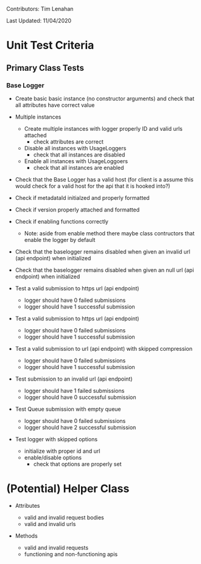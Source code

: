 Contributors: Tim Lenahan

Last Updated: 11/04/2020
# Unit Test Criteria
 
## Primary Class Tests

### Base Logger
- Create basic basic instance (no constructor arguments) and check that all attributes have correct value

- Multiple instances
    - Create multiple instances with logger properly ID and valid urls attached
        - check attributes are correct
    - Disable all instances with UsageLoggers
        - check that all instances are disabled
    - Enable all instances with UsageLoggoers
        - check that all instances are enabled

- Check that the Base Logger has a valid host (for client is a assume this would check for a valid host for the api that it is hooked into?)

- Check if metadataId initialzed and properly formatted

- Check if version properly attached and formatted 

- Check if enabling functions correctly
    - Note: aside from enable method there maybe class contructors that enable the logger by default

- Check that the baselogger remains disabled when given an invalid url (api endpoint) when initialized

- Check that the baselogger remains disabled when given an null url (api endpoint) when initialized

- Test a valid submission to https url (api endpoint)
    - logger should have 0 failed submissions
    - logger should have 1 successful submission

- Test a valid submission to https url (api endpoint)
    - logger should have 0 failed submissions
    - logger should have 1 successful submission

- Test a valid submission to url (api endpoint) with skipped compression
    - logger should have 0 failed submissions
    - logger should have 1 successful submission

- Test submission to an invalid url (api endpoint)
    - logger should have 1 failed submissions
    - logger should have 0 successful submission

- Test Queue submission with empty queue
    - logger should have 0 failed submissions
    - logger should have 2 successful submission

- Test logger with skipped options
    - initialize with proper id and url
    - enable/disable options
        - check that options are properly set


# (Potential) Helper Class 

- Attributes
    - valid and invalid request bodies
    - valid and invalid urls

- Methods
    - valid and invalid requests
    - functioning and non-functioning apis